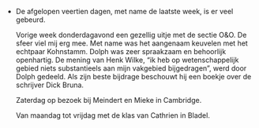 - De afgelopen veertien dagen, met name de laatste week, is er veel gebeurd.
  
  Vorige week donderdagavond een gezellig uitje met de sectie O&O. De sfeer viel mij erg mee. Met name was het aangenaam keuvelen met het echtpaar Kohnstamm. Dolph was zeer spraakzaam en behoorlijk openhartig. De mening van Henk Wilke, “ik heb op wetenschappelijk gebied niets substantieels aan mijn vakgebied bijgedragen”, werd door Dolph gedeeld. Als zijn beste bijdrage beschouwt hij een boekje over de schrijver Dick Bruna.
  
  Zaterdag op bezoek bij Meindert en Mieke in Cambridge.
  
  Van maandag tot vrijdag met de klas van Cathrien in Bladel.